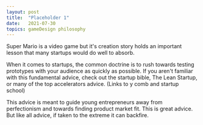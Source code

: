 ```yaml
---
layout: post
title:  "Placeholder 1"
date:   2021-07-30
topics: gameDesign philosophy
---
```

Super Mario is a video game but it's creation story holds an important lesson that many startups would do well to absorb.

When it comes to startups, the common doctrine is to rush towards testing prototypes with your audience as quickly as possible. If you aren't familiar with this fundamental advice, check out the startup bible, The Lean Startup, or many of the top accelerators advice. (Links to y comb and startup school)

This advice is meant to guide young entrepreneurs away from perfectionism and towards finding product market fit. This is great advice. But like all advice, if taken to the extreme it can backfire.
